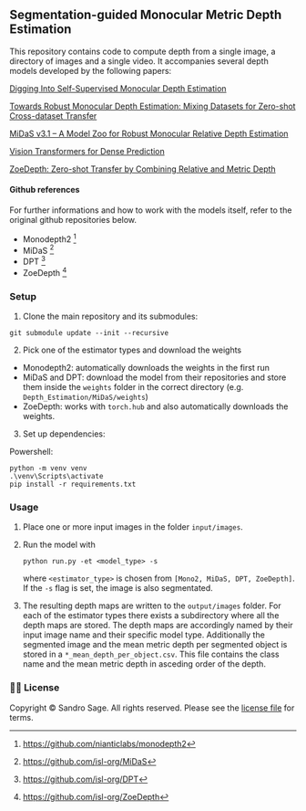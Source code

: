 ## Segmentation-guided Monocular Metric Depth Estimation

This repository contains code to compute depth from a single image, a directory of images and a single video. It accompanies several depth models developed by the following papers:

[Digging Into Self-Supervised Monocular Depth Estimation](https://arxiv.org/pdf/1806.01260.pdf)

[Towards Robust Monocular Depth Estimation: Mixing Datasets for Zero-shot Cross-dataset Transfer](https://arxiv.org/pdf/1907.01341v3.pdf)

[MiDaS v3.1 – A Model Zoo for Robust Monocular Relative Depth Estimation](https://arxiv.org/pdf/2307.14460.pdf)

[Vision Transformers for Dense Prediction](https://arxiv.org/pdf/2103.13413.pdf)

[ZoeDepth: Zero-shot Transfer by Combining Relative and Metric Depth](https://arxiv.org/pdf/2302.12288.pdf)

#### Github references

For further informations and how to work with the models itself, refer to the original github repositories below.

- Monodepth2 [^1]
- MiDaS [^2]
- DPT [^3]
- ZoeDepth [^4]
[^1]: https://github.com/nianticlabs/monodepth2
[^2]: https://github.com/isl-org/MiDaS
[^3]: https://github.com/isl-org/DPT
[^4]: https://github.com/isl-org/ZoeDepth

### Setup 
1) Clone the main repository and its submodules:

  ```shell
  git submodule update --init --recursive
  ```
2) Pick one of the estimator types and download the weights
  - Monodepth2: automatically downloads the weights in the first run
  - MiDaS and DPT: download the model from their repositories and store them inside the `weights` folder in the correct directory (e.g. `Depth_Estimation/MiDaS/weights`)
  - ZoeDepth: works with `torch.hub` and also automatically downloads the weights.


3) Set up dependencies: 

Powershell:

  ```
  python -m venv venv
  .\venv\Scripts\activate
  pip install -r requirements.txt
  ```
    
### Usage

1) Place one or more input images in the folder `input/images`.

2) Run the model with

   ```shell
   python run.py -et <model_type> -s
   ````
   where `<estimator_type>` is chosen from `[Mono2, MiDaS, DPT, ZoeDepth]`. If the `-s` flag is set, the image is also segmentated.
 
3) The resulting depth maps are written to the `output/images` folder. For each of the estimator types there exists a subdirectory where all the depth maps are stored. The depth maps are accordingly named by their input image name and their specific model type. Additionally the segmented image and the mean metric depth per segmented object is stored in a `*_mean_depth_per_object.csv`. This file contains the class name and the mean metric depth in asceding order of the depth.

### 👩‍⚖️ License
Copyright © Sandro Sage.
All rights reserved.
Please see the [license file](LICENSE) for terms.

